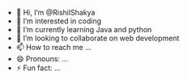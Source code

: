 - 👋 Hi, I’m @RishilShakya
- 👀 I’m interested in coding
- 🌱 I’m currently learning Java and python
- 💞️ I’m looking to collaborate on web development
- 📫 How to reach me ...
- 😄 Pronouns: ...
- ⚡ Fun fact: ...

<!---
RishilShakya/RishilShakya is a ✨ special ✨ repository because its `README.md` (this file) appears on your GitHub profile.
You can click the Preview link to take a look at your changes.
--->
